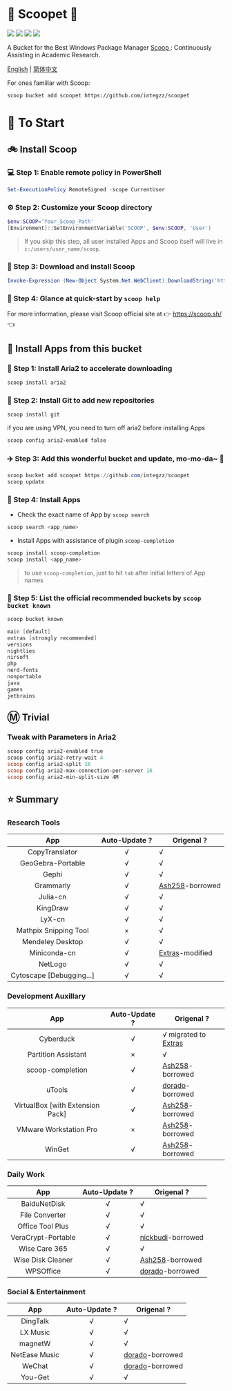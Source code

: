 <div align="left">
<h1 align="left"> 🍨 Scoopet 🍨 </h1>
<p>
<a>
<img src="https://ci.appveyor.com/api/projects/status/kbd3a9mibncbx8ds?svg=true"/>
</a>
<a>
<img src="https://img.shields.io/github/languages/code-size/integzz/scoopet.svg">
</a>
<a>
<img src="https://img.shields.io/github/repo-size/integzz/scoopet.svg">
</a>
<a>
<img src="https://img.shields.io/github/license/integzz/scoopet">
</a>
</p>
</div>

<p></p>

<div>
<p> A Bucket for the Best Windows Package Manager <a href="https://github.com/lukesampson/scoop"> Scoop </a>: Continuously Assisting in Academic Research.
</p>

<p align="left">
        <a href="README.md">English</a> | <a href="README_CN.md">简体中文</a>
</p>
</div>

For ones familiar with Scoop:

```
scoop bucket add scoopet https://github.com/integzz/scoopet
```

# :running: To Start

## :bike: Install Scoop

### :computer: Step 1: Enable remote policy in PowerShell

```powershell
Set-ExecutionPolicy RemoteSigned -scope CurrentUser
```

### :gear: Step 2: Customize your Scoop directory

```powershell
$env:SCOOP='Your_Scoop_Path'
[Environment]::SetEnvironmentVariable('SCOOP', $env:SCOOP, 'User')
```

> If you skip this step, all user installed Apps and Scoop itself will live in `c:/users/user_name/scoop`.

### :hammer: Step 3: Download and install Scoop

```powershell
Invoke-Expression (New-Object System.Net.WebClient).DownloadString('https://get.scoop.sh')
```

### :book: Step 4: Glance at quick-start by `scoop help`

For more information, please visit Scoop official site at 👉 https://scoop.sh/ 👈

## :car: Install Apps from this bucket

### :train: Step 1: Install Aria2 to accelerate downloading

```powershell
scoop install aria2
```

### :ticket: Step 2: Install Git to add new repositories

```powershell
scoop install git
```

if you are using VPN, you need to turn off aria2 before installing Apps

```powershell
scoop config aria2-enabled false
```

### :airplane: Step 3: Add this wonderful bucket and update, mo-mo-da~ :kiss:

```powershell
scoop bucket add scoopet https://github.com/integzz/scoopet
scoop update
```

### :rocket: Step 4: Install Apps

- Check the exact name of App by `scoop search`

```powershell
scoop search <app_name>
```

- Install Apps with assistance of plugin `scoop-completion`

```powershell
scoop install scoop-completion
scoop install <app_name>
```

> to use `scoop-completion`, just to hit `tab` after initial letters of App names

### :100: Step 5: List the official recommended buckets by `scoop bucket known`

```powershell
scoop bucket known

main [default]
extras [strongly recommended]
versions
nightlies
nirsoft
php
nerd-fonts
nonportable
java
games
jetbrains
```

## :m: Trivial

### Tweak with Parameters in Aria2

```powershell
scoop config aria2-enabled true
scoop config aria2-retry-wait 4
scoop config aria2-split 16
scoop config aria2-max-connection-per-server 16
scoop config aria2-min-split-size 4M
```

## :star: Summary

### Research Tools

|           App            | Auto-Update ? | Origenal ?                                                     |
| :----------------------: | :-----------: | -------------------------------------------------------------- |
|      CopyTranslator      |       √       | √                                                              |
|    GeoGebra-Portable     |       √       | √                                                              |
|          Gephi           |       √       | √                                                              |
|        Grammarly         |       √       | [Ash258](https://github.com/Ash258/Scoop-Ash258)-borrowed      |
|         Julia-cn         |       √       | √                                                              |
|         KingDraw         |       √       | √                                                              |
|          LyX-cn          |       √       | √                                                              |
|  Mathpix Snipping Tool   |       ×       | √                                                              |
|     Mendeley Desktop     |       √       | √                                                              |
|       Miniconda-cn       |       √       | [Extras](https://github.com/lukesampson/scoop-extras)-modified |
|         NetLogo          |       √       | √                                                              |
| Cytoscape [Debugging...] |       √       | √                                                              |

### Development Auxillary

|               App                | Auto-Update ? | Origenal ?                                                          |
| :------------------------------: | :-----------: | ------------------------------------------------------------------- |
|            Cyberduck             |       √       | √ migrated to [Extras](https://github.com/lukesampson/scoop-extras) |
|       Partition Assistant        |       ×       | √                                                                   |
|         scoop-completion         |       √       | [Ash258](https://github.com/Ash258/Scoop-Ash258)-borrowed           |
|              uTools              |       √       | [dorado](https://github.com/chawyehsu/dorado)-borrowed              |
| VirtualBox [with Extension Pack] |       √       | [Ash258](https://github.com/Ash258/Scoop-Ash258)-borrowed           |
|      VMware Workstation Pro      |       ×       | [Ash258](https://github.com/Ash258/Scoop-Ash258)-borrowed           |
|              WinGet              |       √       | [Ash258](https://github.com/Ash258/Scoop-Ash258)-borrowed           |

### Daily Work

|        App         | Auto-Update ? | Origenal ?                                                    |
| :----------------: | :-----------: | ------------------------------------------------------------- |
|    BaiduNetDisk    |       √       | √                                                             |
|   File Converter   |       √       | √                                                             |
|  Office Tool Plus  |       √       | √                                                             |
| VeraCrypt-Portable |       √       | [nickbudi](https://github.com/nickbudi/scoop-bucket)-borrowed |
|   Wise Care 365    |       √       | √                                                             |
| Wise Disk Cleaner  |       √       | [Ash258](https://github.com/Ash258/Scoop-Ash258)-borrowed     |
|     WPSOffice      |       √       | [dorado](https://github.com/chawyehsu/dorado)-borrowed        |

### Social & Entertainment

|      App      | Auto-Update ? | Origenal ?                                             |
| :-----------: | :-----------: | ------------------------------------------------------ |
|   DingTalk    |       √       | √                                                      |
|   LX Music    |       √       | √                                                      |
|    magnetW    |       √       | √                                                      |
| NetEase Music |       √       | [dorado](https://github.com/chawyehsu/dorado)-borrowed |
|    WeChat     |       √       | [dorado](https://github.com/chawyehsu/dorado)-borrowed |
|    You-Get    |       √       | √                                                      |
